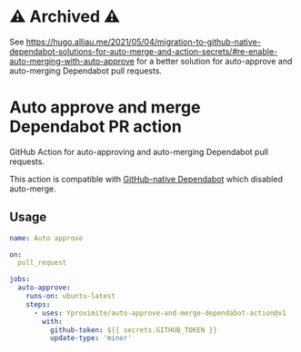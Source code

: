 # :warning: Archived ⚠️ # 

See https://hugo.alliau.me/2021/05/04/migration-to-github-native-dependabot-solutions-for-auto-merge-and-action-secrets/#re-enable-auto-merging-with-auto-approve for a better solution for auto-approve and auto-merging Dependabot pull requests.

# Auto approve and merge Dependabot PR action

GitHub Action for auto-approving and auto-merging Dependabot pull requests.

This action is compatible with [GitHub-native Dependabot](https://docs.github.com/en/code-security/supply-chain-security/upgrading-from-dependabotcom-to-github-native-dependabot) which disabled
auto-merge.

## Usage

```yaml
name: Auto approve

on:
  pull_request

jobs:
  auto-approve:
    runs-on: ubuntu-latest
    steps:
      - uses: Yproximite/auto-approve-and-merge-dependabot-action@v1
        with:
          github-token: ${{ secrets.GITHUB_TOKEN }}
          update-type: 'minor'
```

